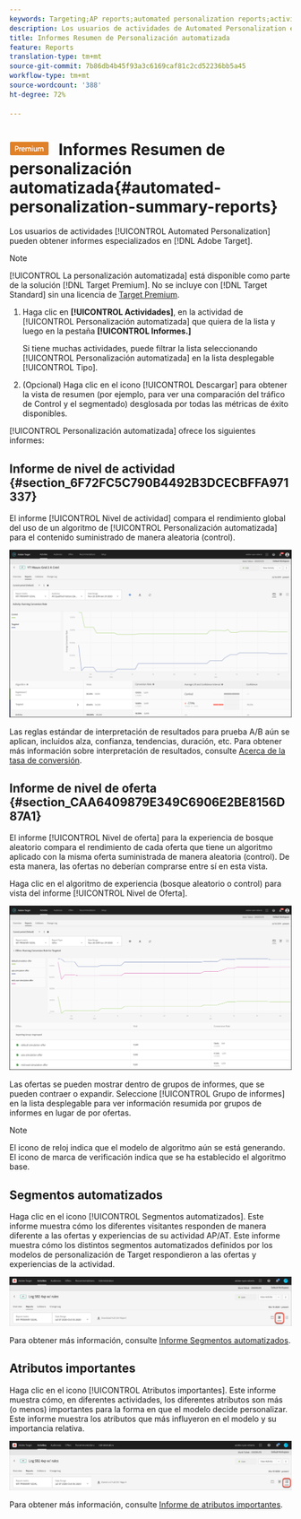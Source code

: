 ```yaml
---
keywords: Targeting;AP reports;automated personalization reports;activity level report;offer level report;offer detail report
description: Los usuarios de actividades de Automated Personalization en Adobe Target pueden acceder a informes especializados.
title: Informes Resumen de Personalización automatizada
feature: Reports
translation-type: tm+mt
source-git-commit: 7b86db4b45f93a3c6169caf81c2cd52236bb5a45
workflow-type: tm+mt
source-wordcount: '388'
ht-degree: 72%

---
```



# ![PREMIUM](/help/assets/premium.png) Informes Resumen de personalización automatizada{#automated-personalization-summary-reports}

Los usuarios de actividades [!UICONTROL Automated Personalization] pueden obtener informes especializados en [!DNL Adobe Target].

>[!NOTE]
>
>[!UICONTROL La personalización automatizada] está disponible como parte de la solución [!DNL Target Premium]. No se incluye con [!DNL Target Standard] sin una licencia de [Target Premium](/help/c-intro/intro.md#premium).

1. Haga clic en **[!UICONTROL Actividades]**, en la actividad de [!UICONTROL Personalización automatizada] que quiera de la lista y luego en la pestaña **[!UICONTROL Informes.]**

   Si tiene muchas actividades, puede filtrar la lista seleccionando [!UICONTROL Personalización automatizada] en la lista desplegable [!UICONTROL Tipo].

1. (Opcional) Haga clic en el icono [!UICONTROL Descargar] para obtener la vista de resumen (por ejemplo, para ver una comparación del tráfico de Control y el segmentado) desglosada por todas las métricas de éxito disponibles.

[!UICONTROL Personalización automatizada] ofrece los siguientes informes:

## Informe de nivel de actividad {#section_6F72FC5C790B4492B3DCECBFFA971337}

El informe [!UICONTROL Nivel de actividad] compara el rendimiento global del uso de un algoritmo de [!UICONTROL Personalización automatizada] para el contenido suministrado de manera aleatoria (control).

![Informe Nivel de actividad  ](/help/c-reports/assets/box_plot_ap.png)

Las reglas estándar de interpretación de resultados para prueba A/B aún se aplican, incluidos alza, confianza, tendencias, duración, etc. Para obtener más información sobre interpretación de resultados, consulte   [Acerca de la tasa de conversión](/help/c-reports/conversion-rate.md#concept_2D9FEDE8F94A485DAC86D611BFBDC844).

## Informe de nivel de oferta {#section_CAA6409879E349C6906E2BE8156D87A1}

El informe [!UICONTROL Nivel de oferta] para la experiencia de bosque aleatorio compara el rendimiento de cada oferta que tiene un algoritmo aplicado con la misma oferta suministrada de manera aleatoria (control). De esta manera, las ofertas no deberían comprarse entre sí en esta vista.

Haga clic en el algoritmo de experiencia (bosque aleatorio o control) para vista del informe [!UICONTROL Nivel de Oferta].

![](assets/ap_OfferLevelRpt.png)

Las ofertas se pueden mostrar dentro de grupos de informes, que se pueden contraer o expandir. Seleccione [!UICONTROL Grupo de informes] en la lista desplegable para ver información resumida por grupos de informes en lugar de por ofertas.

>[!NOTE]
>
>El icono de reloj indica que el modelo de algoritmo aún se está generando. El icono de marca de verificación indica que se ha establecido el algoritmo base.

## Segmentos automatizados

Haga clic en el icono [!UICONTROL Segmentos automatizados]. Este informe muestra cómo los diferentes visitantes responden de manera diferente a las ofertas y experiencias de su actividad AP/AT. Este informe muestra cómo los distintos segmentos automatizados definidos por los modelos de personalización de Target respondieron a las ofertas y experiencias de la actividad.

![Icono de segmentos automatizados](/help/c-reports/assets/icon-automated-sements-ap.png)

Para obtener más información, consulte [Informe Segmentos automatizados](/help/c-reports/c-personalization-insights-reports/automated-segments-report.md).

## Atributos importantes

Haga clic en el icono [!UICONTROL Atributos importantes]. Este informe muestra cómo, en diferentes actividades, los diferentes atributos son más (o menos) importantes para la forma en que el modelo decide personalizar. Este informe muestra los atributos que más influyeron en el modelo y su importancia relativa.

![Icono de atributos importantes](/help/c-reports/assets/icon-important-attributes-ap.png)

Para obtener más información, consulte [Informe de atributos importantes](/help/c-reports/c-personalization-insights-reports/important-attributes-report.md).
